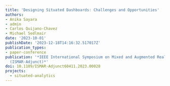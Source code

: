 ```yaml
---
title: 'Designing Situated Dashboards: Challenges and Opportunities'
authors:
- Anika Sayara
- admin
- Carlos Quijano-Chavez
- Michael Sedlmair
date: '2023-10-01'
publishDate: '2023-12-18T14:16:32.517017Z'
publication_types:
- paper-conference
publication: '*IEEE International Symposium on Mixed and Augmented Reality Adjunct
  (ISMAR-Adjunct)*'
doi: 10.1109/ISMAR-Adjunct60411.2023.00028
projects:
  - situated-analytics
---
```

